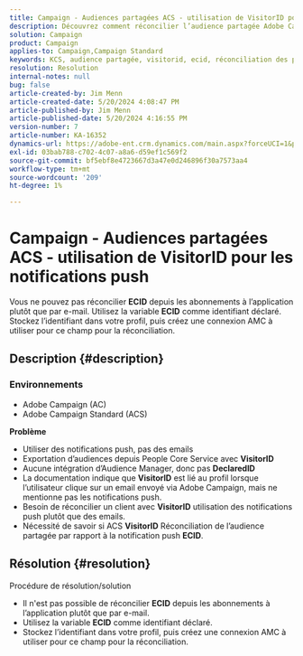 ```yaml
---
title: Campaign - Audiences partagées ACS - utilisation de VisitorID pour les notifications push
description: Découvrez comment réconcilier l’audience partagée Adobe Campaign Standard (ACS) VisitorID avec les notifications push.
solution: Campaign
product: Campaign
applies-to: Campaign,Campaign Standard
keywords: KCS, audience partagée, visitorid, ecid, réconciliation des profils, notifications push, Adobe Campaign Standard, ACS, dépannage, Adobe Campaign, AC
resolution: Resolution
internal-notes: null
bug: false
article-created-by: Jim Menn
article-created-date: 5/20/2024 4:08:47 PM
article-published-by: Jim Menn
article-published-date: 5/20/2024 4:16:55 PM
version-number: 7
article-number: KA-16352
dynamics-url: https://adobe-ent.crm.dynamics.com/main.aspx?forceUCI=1&pagetype=entityrecord&etn=knowledgearticle&id=387f5b3b-c316-ef11-9f8a-6045bd006268
exl-id: 03bab788-c702-4c07-a8a6-d59ef1c569f2
source-git-commit: bf5ebf8e4723667d3a47e0d246896f30a7573aa4
workflow-type: tm+mt
source-wordcount: '209'
ht-degree: 1%

---
```


# Campaign - Audiences partagées ACS - utilisation de VisitorID pour les notifications push


Vous ne pouvez pas réconcilier <b>ECID</b> depuis les abonnements à l’application plutôt que par e-mail. Utilisez la variable <b>ECID</b> comme identifiant déclaré. Stockez l’identifiant dans votre profil, puis créez une connexion AMC à utiliser pour ce champ pour la réconciliation.

## Description {#description}


### <b>Environnements</b>

- Adobe Campaign (AC)
- Adobe Campaign Standard (ACS)


<b>Problème</b>

- Utiliser des notifications push, pas des emails
- Exportation d’audiences depuis People Core Service avec <b>VisitorID</b>
- Aucune intégration d’Audience Manager, donc pas <b>DeclaredID</b>
- La documentation indique que <b>VisitorID</b> est lié au profil lorsque l’utilisateur clique sur un email envoyé via Adobe Campaign, mais ne mentionne pas les notifications push.
- Besoin de réconcilier un client avec <b>VisitorID</b> utilisation des notifications push plutôt que des emails.
- Nécessité de savoir si ACS <b>VisitorID</b> Réconciliation de l’audience partagée par rapport à la notification push <b>ECID</b>.







## Résolution {#resolution}


Procédure de résolution/solution

- Il n&#39;est pas possible de réconcilier <b>ECID</b> depuis les abonnements à l’application plutôt que par e-mail.
- Utilisez la variable <b>ECID</b> comme identifiant déclaré.
- Stockez l’identifiant dans votre profil, puis créez une connexion AMC à utiliser pour ce champ pour la réconciliation.
